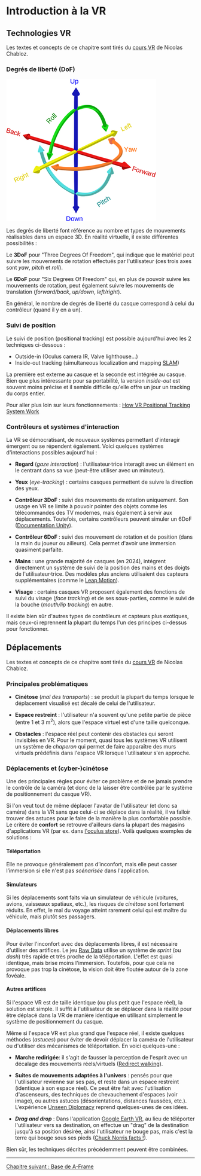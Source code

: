 # Introduction à la VR

## Technologies VR
Les textes et concepts de ce chapitre sont tirés du [cours VR](https://github.com/Chabloz/VR-A-Frame/blob/master/EtatArt.md#hardware) de Nicolas Chabloz.

### Degrés de liberté (DoF)

![Les six degrés de liberté dans un espace à trois dimensions, @author:GregorDS, Wikipedia](./img/6DOF.png)

Les degrés de liberté font référence au nombre et types de mouvements réalisables dans un espace 3D. En réalité virtuelle, il existe différentes possibilités :

Le **3DoF** pour "Three Degrees Of Freedom", qui indique que le matériel peut suivre les mouvements de rotation effectués par l'utilisateur (ces trois axes sont _yaw_, _pitch_ et _roll_).  

Le **6DoF** pour "Six Degrees Of Freedom" qui, en plus de pouvoir suivre les mouvements de rotation, peut également suivre les mouvements de translation (_forward/back_, _up/down_, _left/right_).

En général, le nombre de degrés de liberté du casque correspond à celui du contrôleur (quand il y en a un).

### Suivi de position

Le suivi de position (positional tracking) est possible aujourd'hui avec les 2 techniques ci-dessous :

- Outside-in (Oculus camera IR, Valve lighthouse…)
- Inside-out tracking (simultaneous localization and mapping [SLAM](https://en.wikipedia.org/wiki/Simultaneous_localization_and_mapping))

La première est externe au casque et la seconde est intégrée au casque. Bien que plus intéressante pour sa portabilité, la version _inside-out_ est souvent moins précise et il semble difficile qu'elle offre un jour un tracking du corps entier.

Pour aller plus loin sur leurs fonctionnements : [How VR Positional Tracking System Work](https://uploadvr.com/how-vr-tracking-works)

### Contrôleurs et systèmes d'interaction

La VR se démocratisant, de nouveaux systèmes permettant d'interagir émergent ou se répendent également. Voici quelques systèmes d'interactions possibles aujourd'hui :

- **Regard** (_gaze interaction_) : l'utilisateur·trice interagit avec un élément en le centrant dans sa vue (peut-être utiliser avec un minuteur).

- **Yeux** (_eye-tracking_) : certains casques permettent de suivre la direction des yeux.

- **Contrôleur 3DoF** : suivi des mouvements de rotation uniquement. Son usage en VR se limite à pouvoir pointer des objets comme les télécommandes des TV modernes, mais également à servir aux déplacements. Toutefois, certains contrôleurs peuvent simuler un 6DoF ([Documentation Unity](https://developers.google.com/vr/develop/unity/controller-support)).

- **Contrôleur 6DoF** : suivi des mouvement de rotation et de position (dans la main du joueur ou ailleurs). Cela permet d'avoir une immersion quasiment parfaite.

- **Mains** : une grande majorité de casques (en 2024), intégrent directement un système de suivi de la position des mains et des doigts de l'utilisateur·trice. Des modèles plus anciens utilisaient des capteurs supplémentaires (comme le [Leap Motion](https://en.wikipedia.org/wiki/Leap_Motion)).

- **Visage** : certains casques VR proposent également des fonctions de suivi du visage (_face tracking_) et de ses sous-parties, comme le suivi de la bouche (_mouth/lip tracking_) en autre.

Il existe bien sûr d'autres types de contrôleurs et capteurs plus exotiques, mais ceux-ci reprennent la plupart du temps l'un des principes ci-dessus pour fonctionner.

## Déplacements

Les textes et concepts de ce chapitre sont tirés du [cours VR](https://github.com/Chabloz/VR-A-Frame/blob/master/EtatArt.md#d%C3%A9placements) de Nicolas Chabloz.

### Principales problématiques

- **Cinétose** (_mal des transports_) : se produit la plupart du temps lorsque le déplacement visualisé est décalé de celui de l'utilisateur.

- **Espace restreint** : l'utilisateur n'a souvent qu'une petite partie de pièce (entre 1 et 3 m<sup>2</sup>), alors que l'espace virtuel est d'une taille quelconque.

- **Obstacles** : l'espace réel peut contenir des obstacles qui seront invisibles en VR. Pour le moment, quasi tous les systèmes VR utilisent un système de _chaperon_ qui permet de faire apparaître des murs virtuels prédéfinis dans l'espace VR lorsque l'utilisateur s'en approche.

### Déplacements et (cyber-)cinétose

Une des principales règles pour éviter ce problème et de ne jamais prendre le contrôle de la caméra (et donc de la laisser être contrôlée par le système de positionnement du casque VR).

Si l'on veut tout de même déplacer l'avatar de l'utilisateur (et donc sa caméra) dans la VR sans que celui-ci se déplace dans la réalité, il va falloir trouver des astuces pour le faire de la manière la plus confortable possible. Le critère de **confort** se retrouve d'ailleurs dans la plupart des magasins d'applications VR (par ex. dans [l'oculus store](https://support.oculus.com/1639053389725739/)). Voilà quelques exemples de solutions :

#### Téléportation
Elle ne provoque généralement pas d’inconfort, mais elle peut casser l’immersion si elle n'est pas _scénarisée_ dans l'application.

#### Simulateurs

Si les déplacements sont faits via un simulateur de véhicule (voitures, avions, vaisseaux spatiaux, etc.), les risques de _cinétose_ sont fortement réduits. En effet, le mal du voyage atteint rarement celui qui est maître du véhicule, mais plutôt ses passagers.

#### Déplacements libres

Pour éviter l'inconfort avec des déplacements libres, il est nécessaire d'utiliser des artifices. Le jeu [Raw Data](https://survios.com/rawdata/) utilise un système de _sprint_ (ou _dash_) très rapide et très proche de la téléportation. L'effet est quasi identique, mais brise moins l'immersion. Toutefois, pour que cela ne provoque pas trop la cinétose, la vision doit être floutée autour de la zone fovéale.

#### Autres artifices

Si l'espace VR est de taille identique (ou plus petit que l'espace réel), la solution est simple. Il suffit à l'utilisateur de se déplacer dans la réalité pour être déplacé dans la VR de manière identique en utilisant simplement le système de positionnement du casque.

Même si l'espace VR est plus grand que l'espace réel, il existe quelques méthodes (_astuces_) pour éviter de devoir déplacer la caméra de l'utilisateur ou d'utiliser des mécanismes de téléportation. En voici quelques-une :

- **Marche redirigée**: il s'agit de fausser la perception de l'esprit avec un décalage des mouvements réels/virtuels ([Redirect walking](https://www.youtube.com/watch?v=XOxmMurUv3Q)).

- **Suites de mouvements adaptées à l'univers** : pensés pour que l'utilisateur revienne sur ses pas, et reste dans un espace restreint (identique à son espace réel). Ce peut être fait avec l'utilisation d'ascenseurs, des techniques de chevauchement d'espaces (voir image), ou autres astuces (désorientations, distances faussées, etc.). L’expérience [Unseen Diplomacy](https://store.steampowered.com/app/429830/Unseen_Diplomacy/) reprend quelques-unes de ces idées.

- **_Drag and drop_** : Dans l'application [Google Earth VR](https://arvr.google.com/earth/), au lieu de téléporter l'utilisateur vers sa destination, on effectue un "drag" de la destination jusqu'à sa position désirée, ainsi l'utilisateur ne bouge pas, mais c'est la terre qui bouge sous ses pieds ([Chuck Norris facts !](https://www.youtube.com/watch?v=s8uS2maPAZM)).

Bien sûr, les techniques décrites précédemment peuvent être combinées.

---

[Chapitre suivant : Base de A-Frame](Base-A-Frame.md)